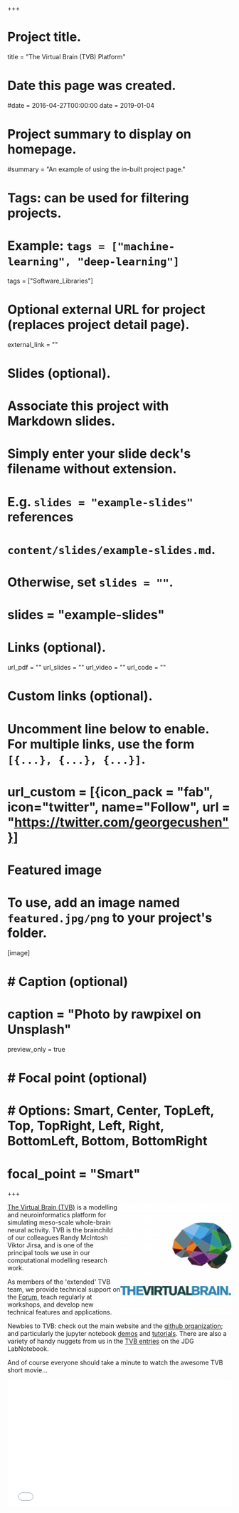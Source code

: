 +++
# Project title.
title = "The Virtual Brain (TVB) Platform"


# Date this page was created.
#date = 2016-04-27T00:00:00
date = 2019-01-04

# Project summary to display on homepage.
#summary = "An example of using the in-built project page."

# Tags: can be used for filtering projects.
# Example: `tags = ["machine-learning", "deep-learning"]`
tags = ["Software_Libraries"]

# Optional external URL for project (replaces project detail page).
external_link = ""

# Slides (optional).
#   Associate this project with Markdown slides.
#   Simply enter your slide deck's filename without extension.
#   E.g. `slides = "example-slides"` references 
#   `content/slides/example-slides.md`.
#   Otherwise, set `slides = ""`.
# slides = "example-slides"

# Links (optional).
url_pdf = ""
url_slides = ""
url_video = ""
url_code = ""

# Custom links (optional).
#   Uncomment line below to enable. For multiple links, use the form `[{...}, {...}, {...}]`.
# url_custom = [{icon_pack = "fab", icon="twitter", name="Follow", url = "https://twitter.com/georgecushen"}]

# Featured image
# To use, add an image named `featured.jpg/png` to your project's folder. 
[image]
  #  # Caption (optional)
  #  caption = "Photo by rawpixel on Unsplash"
  preview_only = true
  
#  # Focal point (optional)
#  # Options: Smart, Center, TopLeft, Top, TopRight, Left, Right, BottomLeft, Bottom, BottomRight
#  focal_point = "Smart"


+++

<img src="/img/tvb_logo.png" align="right" margin="15px 15px 15px 15px" width="250" /> 

[The Virtual Brain (TVB)](https://www.thevirtualbrain.org/tvb/zwei) is a modelling and neuroinformatics platform for simulating meso-scale whole-brain neural activity. TVB is the brainchild of our colleagues Randy McIntosh Viktor Jirsa, and is one of the principal tools we use in our computational modelling research work. 

As members of the 'extended' TVB team, we provide technical support on the [Forum](https://groups.google.com/forum/?nomobile=true#!forum/tvb-users), teach regularly at workshops, and develop new technical features and applications. 

Newbies to TVB: check out the main website and the [github organization](https://github.com/the-virtual-brain); and particularly the jupyter notebook [demos](https://github.com/the-virtual-brain/tvb-documentation/tree/master/demos) and [tutorials](https://github.com/the-virtual-brain/tvb-documentation/tree/master/tutorials). There are also a variety of handy nuggets from us in the [TVB entries](https://johngriffiths.github.io/LabNotebook/tag/tvb.html) on the JDG LabNotebook.


And of course everyone should take a minute to watch the awesome TVB short movie...

<div style="position: relative; padding-bottom: 56.25%; height: 0; overflow: hidden;">
  <iframe src="//www.youtube.com/embed/RZgULkLKqu8?autoplay=1" style="position: absolute; top: 0; left: 0; width: 100%; height: 100%; border:0;" allowfullscreen title="YouTube Video"></iframe>
</div>


